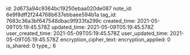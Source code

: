id: 2d673a94c9364bc19250ebaa020de087
note_id: 6e9f8dff2f244768b637ebbaee594b1a
tag_id: 7683c36a3bf647548dbac9f933fa299c
created_time: 2021-05-09T05:19:45.578Z
updated_time: 2021-05-09T05:19:45.578Z
user_created_time: 2021-05-09T05:19:45.578Z
user_updated_time: 2021-05-09T05:19:45.578Z
encryption_cipher_text: 
encryption_applied: 0
is_shared: 0
type_: 6
